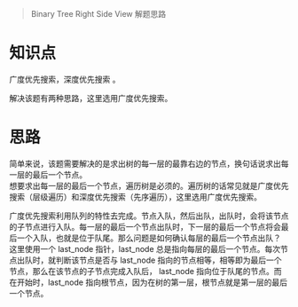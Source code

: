 > Binary Tree Right Side View 解题思路

# 知识点
广度优先搜索，深度优先搜索 。

解决该题有两种思路，这里选用广度优先搜索。

# 思路
简单来说，该题需要解决的是求出树的每一层的最靠右边的节点，换句话说求出每一层的最后一个节点。  
想要求出每一层的最后一个节点，遍历树是必须的。遍历树的话常见就是广度优先搜索（层级遍历）和深度优先搜索（先序遍历），这里选用广度优先搜索。  

广度优先搜索利用队列的特性去完成。节点入队，然后出队，出队时，会将该节点的子节点进行入队。每一层的最后一个节点出队时，下一层的最后一个节点将会最后一个入队，也就是位于队尾。那么问题是如何确认每层的最后一个节点出队？
这里使用一个 last_node 指针，last_node 总是指向每层的最后一个节点。每次节点出队时，就判断该节点是否与 last_node 指向的节点相等，相等即为最后一个节点，那么在该节点的子节点完成入队后， last_node 指向位于队尾的节点。而在开始时，last_node 指向根节点，因为在树的第一层，根节点就是第一层的最后一个节点。